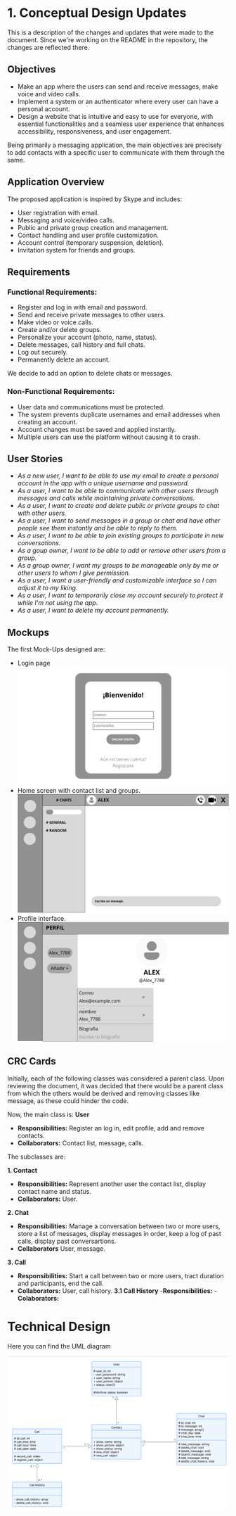 # 1. Conceptual Design Updates

This is a description of the changes and updates that were made to the document. Since we're working on the README in the repository, the changes are reflected there.

## Objectives

- Make an app where the users can send and receive messages, make voice and video calls.
- Implement a system or an authenticator where every user can have a personal account.
- Design a website that is intuitive and easy to use for everyone, with essential functionalities and a seamless user experience that enhances accessibility, responsiveness, and user engagement.

Being primarily a messaging application, the main objectives are precisely to add contacts with a specific user to communicate with them through the same.

## Application Overview

The proposed application is inspired by Skype and includes:
- User registration with email.
- Messaging and voice/video calls.
- Public and private group creation and management.
- Contact handling and user profile customization.
- Account control (temporary suspension, deletion).
- Invitation system for friends and groups.

## Requirements

### Functional Requirements:

- Register and log in with email and password.
- Send and receive private messages to other users.
- Make video or voice calls.
- Create and/or delete groups.
- Personalize your account (photo, name, status).
- Delete messages, call history and full chats.
- Log out securely.
- Permanently delete an account.

We decide to add an option to delete chats or messages.

### Non-Functional Requirements:

- User data and communications must be protected.
- The system prevents duplicate usernames and email addresses when creating an account.
- Account changes must be saved and applied instantly.
- Multiple users can use the platform without causing it to crash.

## User Stories

- *As a new user, I want to be able to use my email to create a personal account in the app with a unique username and password.*
- *As a user, I want to be able to communicate with other users through messages and calls while maintaining private conversations.*
- *As a user, I want to create and delete public or private groups to chat with other users.*
- *As a user, I want to send messages in a group or chat and have other people see them instantly and be able to reply to them.*
- *As a user, I want to be able to join existing groups to participate in new conversations.*
- *As a goup owner, I want to be able to add or remove other users from a group.*
- *As a group owner, I want my groups to be manageable only by me or other users to whom I give permission.*
- *As a user, I want a user-friendly and customizable interface so I can adjust it to my liking.*
- *As a user, I want to temporarily close my account securely to protect it while I'm not using the app.*
- *As a user, I want to delete my account permanently.*

## Mockups

The first Mock-Ups designed are:
- Login page
![Login Mockup](https://raw.githubusercontent.com/ValU020/Java-Project/main/Mock-Ups/Mockup1.jpg)
- Home screen with contact list and groups.
  ![Main Page Mockup](https://raw.githubusercontent.com/ValU020/Java-Project/main/Mock-Ups/Mockup2.jpg)
- Profile interface.
![Profile Mockup](https://raw.githubusercontent.com/ValU020/Java-Project/main/Mock-Ups/Mockup3.jpg)


## CRC Cards
Initially, each of the following classes was considered a parent class. Upon reviewing the document, it was decided that there would be a parent class from which the others would be derived and removing classes like message, as these could hinder the code.

Now, the main class is:
**User**
- **Responsibilities:** Register an log in, edit profile, add and remove contacts.
- **Collaborators:** Contact list, message, calls.

The subclasses are:

**1. Contact**
- **Responsibilities:** Represent another user the contact list, display contact name and status.
- **Collaborators:** User.
  
**2. Chat**
- **Responsibilities:** Manage a conversation between two or more users, store a list of messages, display messages in order,  keep a log of past calls, display past conversartions.
- **Collaborators** User, message.

**3. Call**
- **Responsibilities:** Start a call between two or more users, tract duration and participants, end the call.
- **Collaborators:** User, call history.
   **3.1 Call History**
   -**Responsibilities:**
   -**Colaborators:**
# Technical Design

Here you can find the UML diagram

![UML Diagram](https://github.com/ValU020/Java-Project/blob/main/Workshop2/UML.png)
